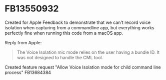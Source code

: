 # FB13550932

Created for Apple Feedback to demonstrate that we can't record voice isolation when capturing from a commandline app, but everything works perfectly fine when running this code from a macOS app.


Reply from Apple:

> The Voice Isolation mic mode relies on the user having a bundle ID. It was not designed to handle the CML tool.

Created feature request "Allow Voice Isolation mode for child command line process" FB13684384
